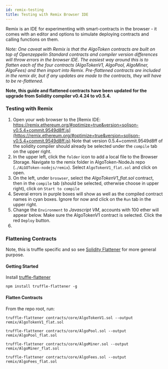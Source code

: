 ```yaml
---
id: remix-testing
title: Testing with Remix Browser IDE
---
```


 Remix is an IDE for experimenting with smart-contracts in the browser - it comes with an editor and options to simulate deploying contracts and calling functions on them.

 _Note: One caveat with Remix is that the AlgoToken contracts are built on top of Openzeppelin Standard contracts and compiler version differences will throw errors in the browser IDE. The easiest way around this is to flatten each of the four contracts (AlgoTokenV1, AlgoPool, AlgoMiner, AlgoFees) and then import into Remix. Pre-flattened contracts are included in the remix dir, but if any updates are made to the contracts, they will have to be re-flattened._

 **Note, this guide and flattened contracts have been updated for the upgrade from Solidity compiler v0.4.24 to v0.5.4.**

### Testing with Remix

1. Open your web browser to the [Remix IDE: https://remix.ethereum.org/#optimize=true&version=soljson-v0.5.4+commit.9549d8ff.js](https://remix.ethereum.org/#optimize=true&version=soljson-v0.5.4+commit.9549d8ff.js) Note that version 0.5.4+commit.9549d8ff of the solidity compiler should already be selected under the `compile` tab on the upper right.
2. In the upper left, click the `folder` icon to add a local file to the Browser Storage. Navigate to the remix folder in AlgoToken-NodeJs repo (`./ALGOToken-nodejs/remix`). Select `AlgoTokenV1_flat.sol` and click on open.
3. On the left, under `broswser`, select the *AlgoTokenV1_flat.sol* contract, then in the `compile` tab (should be selected, otherwise choose in upper right), click on `Start to compile`
4. Several errors in purple boxes will show as well as the compiled contract names in cyan boxes. Ignore for now and click on the `Run` tab in the upper right.
5. Change the `Environment` to _Javascript VM_, accounts with 100 ether will appear below. Make sure the AlgoTokenV1 contract is selected. Click the red `Deploy` button.
6.

### Flattening Contracts

Note, this is truffle specific and so see [Solidity Flattener](https://github.com/BlockCatIO/solidity-flattener) for more general purpose.

#### Getting Started

Install [truffle-flattener](https://github.com/nomiclabs/truffle-flattener)

```
npm install truffle-flattener -g
```

#### Flatten Contracts

From the repo root, run:

```
truffle-flattener contracts/core/AlgoTokenV1.sol --output remix/AlgoTokenV1_flat.sol

truffle-flattener contracts/core/AlgoPool.sol --output remix/AlgoPool_flat.sol

truffle-flattener contracts/core/AlgoMiner.sol --output remix/AlgoMiner_flat.sol

truffle-flattener contracts/core/AlgoFees.sol --output remix/AlgoFees_flat.sol
```
